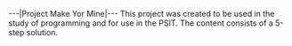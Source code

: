 ---|Project Make Yor Mine|---
This project was created to be used in the study of programming and for use in the PSIT.
The content consists of a 5-step solution.

